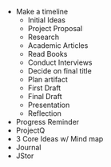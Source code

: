 - Make a timeline
	- Initial Ideas 
	- Project Proposal
	- Research
	- Academic Articles
	- Read Books
	- Conduct Interviews
	- Decide on final title
	- Plan artifact
	- First Draft
	- Final Draft
	- Presentation
	- Reflection
- Progress Reminder
- ProjectQ
- 3 Core Ideas w/ Mind map
- Journal
- JStor
